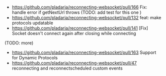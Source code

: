 - https://github.com/pladaria/reconnecting-websocket/pull/166 Fix: handle error if getNextUrl throws (TODO: add test for this one )
- https://github.com/pladaria/reconnecting-websocket/pull/132 feat: make protocols updatable
- https://github.com/pladaria/reconnecting-websocket/pull/141 [Fix] Socket doesn't connect again after closing while connecting

(TODO: more)

- https://github.com/pladaria/reconnecting-websocket/pull/163 Support for Dynamic Protocols
- https://github.com/pladaria/reconnecting-websocket/pull/47 reconnecting and reconnectscheduled custom events
